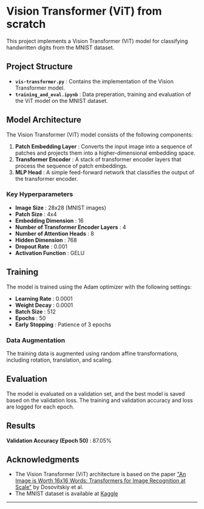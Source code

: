 # Vision Transformer (ViT) from scratch

This project implements a Vision Transformer (ViT) model for classifying handwritten digits from the MNIST dataset.

## Project Structure

* **`vis-transformer.py`** : Contains the implementation of the Vision Transformer model.
* **`training_and_eval.ipynb`** : Data preperation, training and evaluation of the ViT model on the MNIST dataset.

## Model Architecture

The Vision Transformer (ViT) model consists of the following components:

1. **Patch Embedding Layer** : Converts the input image into a sequence of patches and projects them into a higher-dimensional embedding space.
2. **Transformer Encoder** : A stack of transformer encoder layers that process the sequence of patch embeddings.
3. **MLP Head** : A simple feed-forward network that classifies the output of the transformer encoder.

### Key Hyperparameters

* **Image Size** : 28x28 (MNIST images)
* **Patch Size** : 4x4
* **Embedding Dimension** : 16
* **Number of Transformer Encoder Layers** : 4
* **Number of Attention Heads** : 8
* **Hidden Dimension** : 768
* **Dropout Rate** : 0.001
* **Activation Function** : GELU

## Training

The model is trained using the Adam optimizer with the following settings:

* **Learning Rate** : 0.0001
* **Weight Decay** : 0.0001
* **Batch Size** : 512
* **Epochs** : 50
* **Early Stopping** : Patience of 3 epochs

### Data Augmentation

The training data is augmented using random affine transformations, including rotation, translation, and scaling.

## Evaluation

The model is evaluated on a validation set, and the best model is saved based on the validation loss. The training and validation accuracy and loss are logged for each epoch.

## Results

**Validation Accuracy (Epoch 50)** : 87.05%

## Acknowledgments

* The Vision Transformer (ViT) architecture is based on the paper [&#34;An Image is Worth 16x16 Words: Transformers for Image Recognition at Scale&#34;](https://arxiv.org/abs/2010.11929) by Dosovitskiy et al.
* The MNIST dataset is available at [Kaggle](https://www.kaggle.com/competitions/digit-recognizer)

---

